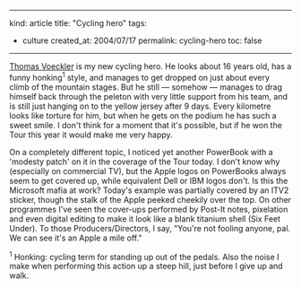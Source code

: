 -----
kind: article
title: "Cycling hero"
tags:
- culture
created_at: 2004/07/17
permalink: cycling-hero
toc: false
-----

<p><a href="http://www.itv.com/page.asp?partid=1700&stageNo=13" title="Tour de France - Stage 13">Thomas Voeckler</a> is my new cycling hero. He looks about 16 years old, has a funny honking<sup>1</sup> style, and manages to get dropped on just about every climb of the mountain stages. But he still &mdash; somehow &mdash; manages to drag himself back through the peleton with very little support from his team, and is still just hanging on to the yellow jersey after 9 days. Every kilometre looks like torture for him, but when he gets on the podium he has such a sweet smile. I don't think for a moment that it's possible, but if he won the Tour this year it would make me very happy.</p><p>On a completely different topic, I noticed yet another PowerBook with a 'modesty patch' on it in the coverage of the Tour today. I don't know why (especially on commercial TV), but the Apple logos on PowerBooks always seem to get covered up, while equivalent Dell or IBM logos don't. Is this the Microsoft mafia at work? Today's example was partially covered by an ITV2 sticker, though the stalk of the Apple peeked cheekily over the top. On other programmes I've seen the cover-ups performed by Post-It notes, pixelation and even digital editing to make it look like a blank titanium shell (Six Feet Under). To those Producers/Directors, I say, "You're not fooling anyone, pal. We can see it's an Apple a mile off."</p><p><sup>1</sup> Honking: cycling term for standing up out of the pedals. Also the noise I make when performing this action up a steep hill, just before I give up and walk.</p>


